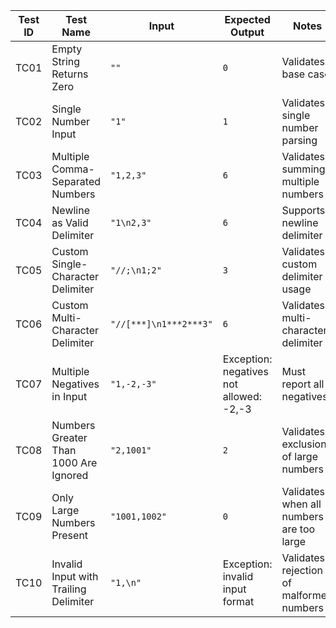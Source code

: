 | Test ID | Test Name                             | Input                  | Expected Output                         | Notes                                    |
| ------- | ------------------------------------- | ---------------------- | --------------------------------------- | ---------------------------------------- |
| TC01    | Empty String Returns Zero             | `""`                   | `0`                                     | Validates base case                      |
| TC02    | Single Number Input                   | `"1"`                  | `1`                                     | Validates single number parsing          |
| TC03    | Multiple Comma-Separated Numbers      | `"1,2,3"`              | `6`                                     | Validates summing multiple numbers       |
| TC04    | Newline as Valid Delimiter            | `"1\n2,3"`             | `6`                                     | Supports newline delimiter               |
| TC05    | Custom Single-Character Delimiter     | `"//;\n1;2"`           | `3`                                     | Validates custom delimiter usage         |
| TC06    | Custom Multi-Character Delimiter      | `"//[***]\n1***2***3"` | `6`                                     | Validates multi-character delimiter      |
| TC07    | Multiple Negatives in Input           | `"1,-2,-3"`            | Exception: negatives not allowed: -2,-3 | Must report all negatives                |
| TC08    | Numbers Greater Than 1000 Are Ignored | `"2,1001"`             | `2`                                     | Validates exclusion of large numbers     |
| TC09    | Only Large Numbers Present            | `"1001,1002"`          | `0`                                     | Validates when all numbers are too large |
| TC10    | Invalid Input with Trailing Delimiter | `"1,\n"`               | Exception: invalid input format         | Validates rejection of malformed numbers |
